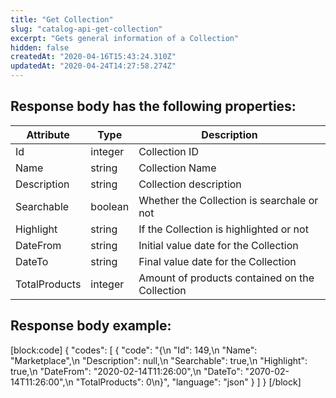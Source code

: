 ```yaml
---
title: "Get Collection"
slug: "catalog-api-get-collection"
excerpt: "Gets general information of a Collection"
hidden: false
createdAt: "2020-04-16T15:43:24.310Z"
updatedAt: "2020-04-24T14:27:58.274Z"
---
```

## Response body has the following properties:

| Attribute     | Type    | Description                                    |
| ------------- | ------- | ---------------------------------------------- |
| Id            | integer | Collection ID                                  |
| Name          | string  | Collection Name                                |
| Description   | string  | Collection description                         |
| Searchable    | boolean | Whether the Collection is searchale or not     |
| Highlight     | string  | If the Collection is highlighted or not        |
| DateFrom      | string  | Initial value date for the Collection          |
| DateTo        | string  | Final value date for the Collection            |
| TotalProducts | integer | Amount of products contained on the Collection |

## Response body example:
[block:code]
{
  "codes": [
    {
      "code": "{\n    \"Id\": 149,\n    \"Name\": \"Marketplace\",\n    \"Description\": null,\n    \"Searchable\": true,\n    \"Highlight\": true,\n    \"DateFrom\": \"2020-02-14T11:26:00\",\n    \"DateTo\": \"2070-02-14T11:26:00\",\n    \"TotalProducts\": 0\n}",
      "language": "json"
    }
  ]
}
[/block]